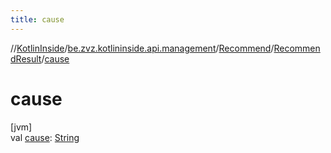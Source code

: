 ```yaml
---
title: cause
---
```

//[KotlinInside](../../../../index.html)/[be.zvz.kotlininside.api.management](../../index.html)/[Recommend](../index.html)/[RecommendResult](index.html)/[cause](cause.html)



# cause



[jvm]\
val [cause](cause.html): [String](https://kotlinlang.org/api/latest/jvm/stdlib/kotlin/-string/index.html)





